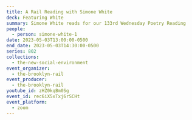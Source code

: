 ```yaml
---
title: A Rail Reading with Simone White
deck: Featuring White
summary: Simone White reads for our 133rd Wednesday Poetry Reading
people:
  - person: simone-white-1
date: 2023-05-03T13:00:00-0500
end_date: 2023-05-03T14:30:00-0500
series: 802
collections:
  - the-new-social-environment
event_organizer:
  - the-brooklyn-rail
event_producer:
  - the-brooklyn-rail
youtube_id: zHZ0kqBm0Sg
event_id: rec6iX5xTxj6rSCHt
event_platform:
  - zoom
---
```

